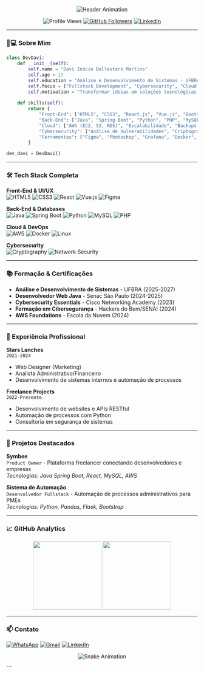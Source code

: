 <p align="center">
  <img src="https://readme-typing-svg.demolab.com?font=Roboto+Slab&size=40&duration=4000&pause=1000&color=8A2BE2&center=true&vCenter=true&width=435&lines=Davi+Inácio+Ballestero;Fullstack+Developer;Cybersecurity+Learner;Cloud+Enthusiast" alt="Header Animation" />
</p>

<div align="center">
  
  ![Profile Views](https://komarev.com/ghpvc/?username=SEUUSERNAME&color=8A2BE2&style=flat)
  [![GitHub Followers](https://img.shields.io/github/followers/SEUUSERNAME?logo=github&style=flat&color=8A2BE2)](https://github.com/SEUUSERNAME)
  [![LinkedIn](https://img.shields.io/badge/LinkedIn-0A66C2?style=flat&logo=linkedin&logoColor=white)](https://www.linkedin.com/in/davi-inacio-ballestero)

</div>

---

### 👨💻 Sobre Mim
```python
class DevDavi:
    def __init__(self):
        self.name = "Davi Inácio Ballestero Martins"
        self.age = 17
        self.education = "Análise e Desenvolvimento de Sistemas - UFBRA (2025-2027)"
        self.focus = ["Fullstack Development", "Cybersecurity", "Cloud Computing"]
        self.motivation = "Transformar ideias em soluções tecnológicas impactantes"
        
    def skills(self):
        return {
            "Front-End": ["HTML5", "CSS3", "React.js", "Vue.js", "Bootstrap"],
            "Back-End": ["Java", "Spring Boot", "Python", "PHP", "MySQL"],
            "Cloud": ["AWS (EC2, S3, RDS)", "Escalabilidade", "Backups Automatizados"],
            "Cybersecurity": ["Análise de Vulnerabilidades", "Criptografia", "Mitigação de Ataques"],
            "Ferramentas": ["Figma", "Photoshop", "Grafana", "Docker", "Git"]
        }

dev_davi = DevDavi()
```

---

### 🛠️ Tech Stack Completa

**Front-End & UI/UX**  
![HTML5](https://img.shields.io/badge/HTML5-E34F26?style=for-the-badge&logo=html5&logoColor=white)
![CSS3](https://img.shields.io/badge/CSS3-1572B6?style=for-the-badge&logo=css3&logoColor=white)
![React](https://img.shields.io/badge/React-20232A?style=for-the-badge&logo=react&logoColor=61DAFB)
![Vue.js](https://img.shields.io/badge/Vue.js-4FC08D?style=for-the-badge&logo=vuedotjs&logoColor=white)
![Figma](https://img.shields.io/badge/Figma-F24E1E?style=for-the-badge&logo=figma&logoColor=white)

**Back-End & Databases**  
![Java](https://img.shields.io/badge/Java-ED8B00?style=for-the-badge&logo=openjdk&logoColor=white)
![Spring Boot](https://img.shields.io/badge/Spring_Boot-6DB33F?style=for-the-badge&logo=spring-boot&logoColor=white)
![Python](https://img.shields.io/badge/Python-3776AB?style=for-the-badge&logo=python&logoColor=white)
![MySQL](https://img.shields.io/badge/MySQL-4479A1?style=for-the-badge&logo=mysql&logoColor=white)
![PHP](https://img.shields.io/badge/PHP-777BB4?style=for-the-badge&logo=php&logoColor=white)

**Cloud & DevOps**  
![AWS](https://img.shields.io/badge/AWS-232F3E?style=for-the-badge&logo=amazon-aws&logoColor=white)
![Docker](https://img.shields.io/badge/Docker-2496ED?style=for-the-badge&logo=docker&logoColor=white)
![Linux](https://img.shields.io/badge/Linux-FCC624?style=for-the-badge&logo=linux&logoColor=black)

**Cybersecurity**  
![Cryptography](https://img.shields.io/badge/Criptografia-2CA5E0?style=for-the-badge&logo=keycdn&logoColor=white)
![Network Security](https://img.shields.io/badge/Redes-009688?style=for-the-badge&logo=cisco&logoColor=white)

---

### 📚 Formação & Certificações

- **Análise e Desenvolvimento de Sistemas** - UFBRA (2025-2027)
- **Desenvolvedor Web Java** - Senac São Paulo (2024-2025)
- **Cybersecurity Essentials** - Cisco Networking Academy (2023)
- **Formação em Cibersegurança** - Hackers do Bem/SENAI (2024)
- **AWS Foundations** - Escola da Nuvem (2024)

---

### 💼 Experiência Profissional

**Stars Lanches**  
`2021-2024`  
- Web Designer (Marketing)
- Analista Administrativo/Financeiro
- Desenvolvimento de sistemas internos e automação de processos

**Freelance Projects**  
`2022-Presente`  
- Desenvolvimento de websites e APIs RESTful
- Automação de processos com Python
- Consultoria em segurança de sistemas

---

### 🚀 Projetos Destacados

**Symbee**  
`Product Owner` - Plataforma freelancer conectando desenvolvedores e empresas  
_Tecnologias: Java Spring Boot, React, MySQL, AWS_

**Sistema de Automação**  
`Desenvolvedor Fullstack` - Automação de processos administrativos para PMEs  
_Tecnologias: Python, Pandas, Flask, Bootstrap_

---

### 📈 GitHub Analytics

<div align="center">
  <img height="180em" src="https://github-readme-stats.vercel.app/api?username=SEUUSERNAME&show_icons=true&theme=vision-friendly-dark&hide_border=true&bg_color=00000000&title_color=8A2BE2&icon_color=8A2BE2"/>
  <img height="180em" src="https://github-readme-stats.vercel.app/api/top-langs/?username=SEUUSERNAME&layout=compact&theme=vision-friendly-dark&hide_border=true&bg_color=00000000&title_color=8A2BE2"/>
</div>

---

### 📫 Contato

[![WhatsApp](https://img.shields.io/badge/WhatsApp-25D366?style=for-the-badge&logo=whatsapp&logoColor=white)](https://wa.me/5511917574470)
[![Gmail](https://img.shields.io/badge/Gmail-D14836?style=for-the-badge&logo=gmail&logoColor=white)](mailto:davicurso19@gmail.com)
[![LinkedIn](https://img.shields.io/badge/LinkedIn-0077B5?style=for-the-badge&logo=linkedin&logoColor=white)](https://www.linkedin.com/in/davi-inacio-ballestero)

<p align="center">
  <img src="https://github.com/SEUUSERNAME/SEUUSERNAME/blob/output/github-contribution-grid-snake-dark.svg?palette=github-dark" alt="Snake Animation" />
</p>
```
